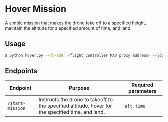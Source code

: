 # Hover Mission

A simple mission that makes the drone take off to a specified height, maintain the altitude for a specified amount of time, and land.

## Usage

```bash
$ python hover.py --fc-addr <flight controller MAV proxy address> --log-file <name of output log file>
```

## Endpoints

|Endpoint|Purpose|Required parameters|
|-|-|-|
|`/start-mission`|Instructs the drone to takeoff to the specified altitude, hover for the specified time, and land.|`alt`, `time`|
